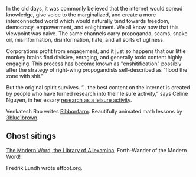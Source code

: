 In the old days, it was commonly believed that the internet would spread knowledge, give voice to the marginalized, and create a more interconnected world which would naturally tend towards freedom, democracy, empowerment, and enlightment. We all know now that this viewpoint was naive. The same channels carry propoganda, scams, snake oil, misinformation, disinformation, hate, and all sorts of ugliness.

Corporations profit from engagement, and it just so happens that our little monkey brains find divisive, enraging, and generally toxic content highly engaging. This process has become known as "enshitification" possibly after the strategy of right-wing propogandists self-described as "flood the zone with shit."

But the original spirit survives. “...the best content on the internet is created by people who have turned research into their leisure activity,” says Celine Nguyen, in her essary [research as a leisure activity][4].



Venkatesh Rao writes [Ribbonfarm][1102].
Beautifully animated math lessons by [3blue1brown][5].


## Ghost sitings

[The Modern Word, the Library of Allexamina][7], Forth-Wander of the Modern Word!

Fredrik Lundh wrote effbot.org.



[1]: https://eli.thegreenplace.net
[2]: https://www.themarginalian.org/
[3]: https://technomancy.us/
[4]: https://substack.com/home/post/p-145011020
[5]: https://www.3blue1brown.com/
[6]: https://shipwrecklibrary.com/
[7]: https://web.archive.org/web/20130430111424/http://themodernword.com/authors.html
[8]: https://web.archive.org/web/20150419222513/http://www.themodernword.com/authors.html

[1101]: https://stratechery.com/
[1102]: https://www.ribbonfarm.com/
